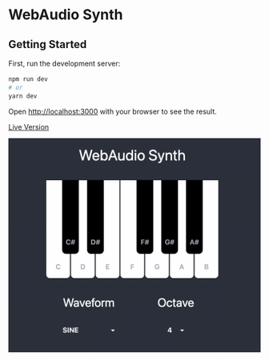 # WebAudio Synth

## Getting Started

First, run the development server:

```bash
npm run dev
# or
yarn dev
```

Open [http://localhost:3000](http://localhost:3000) with your browser to see the result.

[Live Version](https://mchl18.github.io/WebAudioPiano/)

![Screenshot](https://github.com/mchl18/WebAudioPiano/blob/main/public/webaudiopiano.png)
